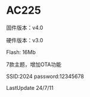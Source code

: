 # AC225

固件版本：v4.0

硬件版本：v3.0

Flash: 16Mb

7款主题，增加OTA功能

SSID:2024   password:12345678

LastUpdate  24/7/11